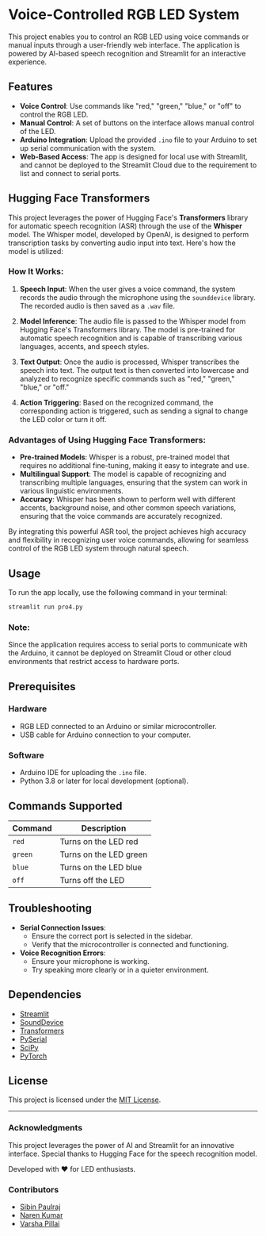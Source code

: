 # Voice-Controlled RGB LED System

This project enables you to control an RGB LED using voice commands or manual inputs through a user-friendly web interface. The application is powered by AI-based speech recognition and Streamlit for an interactive experience.

## Features

- **Voice Control**: Use commands like "red," "green," "blue," or "off" to control the RGB LED.
- **Manual Control**: A set of buttons on the interface allows manual control of the LED.
- **Arduino Integration**: Upload the provided `.ino` file to your Arduino to set up serial communication with the system.
- **Web-Based Access**: The app is designed for local use with Streamlit, and cannot be deployed to the Streamlit Cloud due to the requirement to list and connect to serial ports.

## Hugging Face Transformers 

This project leverages the power of Hugging Face's **Transformers** library for automatic speech recognition (ASR) through the use of the **Whisper** model. The Whisper model, developed by OpenAI, is designed to perform transcription tasks by converting audio input into text. Here's how the model is utilized:

### How It Works:

1. **Speech Input**: When the user gives a voice command, the system records the audio through the microphone using the `sounddevice` library. The recorded audio is then saved as a `.wav` file.

2. **Model Inference**: The audio file is passed to the Whisper model from Hugging Face's Transformers library. The model is pre-trained for automatic speech recognition and is capable of transcribing various languages, accents, and speech styles.

3. **Text Output**: Once the audio is processed, Whisper transcribes the speech into text. The output text is then converted into lowercase and analyzed to recognize specific commands such as "red," "green," "blue," or "off."

4. **Action Triggering**: Based on the recognized command, the corresponding action is triggered, such as sending a signal to change the LED color or turn it off.

### Advantages of Using Hugging Face Transformers:

- **Pre-trained Models**: Whisper is a robust, pre-trained model that requires no additional fine-tuning, making it easy to integrate and use.
- **Multilingual Support**: The model is capable of recognizing and transcribing multiple languages, ensuring that the system can work in various linguistic environments.
- **Accuracy**: Whisper has been shown to perform well with different accents, background noise, and other common speech variations, ensuring that the voice commands are accurately recognized.

By integrating this powerful ASR tool, the project achieves high accuracy and flexibility in recognizing user voice commands, allowing for seamless control of the RGB LED system through natural speech.

## Usage

To run the app locally, use the following command in your terminal:

```bash
streamlit run pro4.py
```

### Note:
Since the application requires access to serial ports to communicate with the Arduino, it cannot be deployed on Streamlit Cloud or other cloud environments that restrict access to hardware ports.

## Prerequisites

### Hardware
- RGB LED connected to an Arduino or similar microcontroller.
- USB cable for Arduino connection to your computer.

### Software
- Arduino IDE for uploading the `.ino` file.
- Python 3.8 or later for local development (optional).
  
## Commands Supported

| Command    | Description            |
|------------|------------------------|
| `red`      | Turns on the LED red      |
| `green`    | Turns on the LED green    |
| `blue`     | Turns on the LED blue     |
| `off`      | Turns off the LED      |

## Troubleshooting

- **Serial Connection Issues**:
  - Ensure the correct port is selected in the sidebar.
  - Verify that the microcontroller is connected and functioning.
- **Voice Recognition Errors**:
  - Ensure your microphone is working.
  - Try speaking more clearly or in a quieter environment.

## Dependencies

- [Streamlit](https://streamlit.io/)
- [SoundDevice](https://python-sounddevice.readthedocs.io/)
- [Transformers](https://huggingface.co/transformers/)
- [PySerial](https://pyserial.readthedocs.io/)
- [SciPy](https://www.scipy.org/)
- [PyTorch](https://pytorch.org/)

## License

This project is licensed under the [MIT License](LICENSE).

---

### Acknowledgments

This project leverages the power of AI and Streamlit for an innovative interface. Special thanks to Hugging Face for the speech recognition model.

Developed with ❤️ for LED enthusiasts.

### Contributors

- [Sibin Paulraj](https://github.com/aerosibin)
- [Naren Kumar](https://github.com/narenkumarchandran)
- [Varsha Pillai](https://github.com/varsha-2024-snu)
